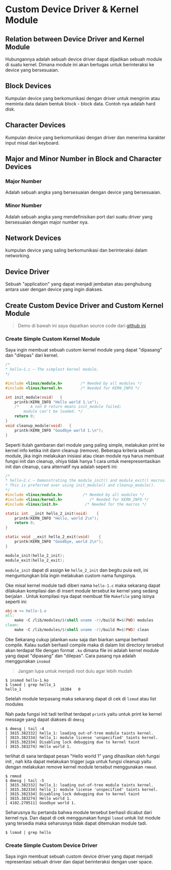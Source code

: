 # Custom Device Driver & Kernel Module
## Relation between Device Driver and Kernel Module

Hubungannya adalah sebuah device driver dapat dijadikan sebuah module di suatu
kernel. Dimana module ini akan bertugas untuk berinteraksi ke device yang
bersesuaian.

## Block Devices

Kumpulan device yang berkomunikasi dengan driver untuk mengirim atau meminta
data dalam bentuk block - block data. Contoh nya adalah hard disk.

## Character Devices

Kumpulan device yang berkomunikasi dengan driver dan menerima karakter input
misal dari keyboard.

## Major and Minor Number in Block and Character Devices
### Major Number

Adalah sebuah angka yang bersesuaian dengan device yang bersesuaian.

### Minor Number

Adalah sebuah angka yang mendefinisikan port dari suatu driver yang bersesuaian
dengan major number nya.

## Network Devices

kumpulan device yang saling berkomunikasi dan berinteraksi dalam networking.

## Device Driver

Sebuah "application" yang dapat menjadi jembatan atau penghubung antara user
dengan device yang ingin diakses.

## Create Custom Device Driver and Custom Kernel Module

> Demo di bawah ini saya dapatkan source code dari [github ini](https://github.com/arizbw/sysprog/tree/master/modules_compile/ex1)

### Create Simple Custom Kernel Module

Saya ingin membuat sebuah custom kernel module yang dapat "dipasang" dan
"dilepas" dari kernel.

```c
/*
* hello−1.c − The simplest kernel module.
*/

#include <linux/module.h>        /* Needed by all modules */
#include <linux/kernel.h>        /* Needed for KERN_INFO */

int init_module(void)   {
    printk(KERN_INFO "Hello world 1.\n");
    /*     A non 0 return means init_module failed;
        module can't be loaded. */
    return 0;
}
void cleanup_module(void)   {
    printk(KERN_INFO "Goodbye world 1.\n");
}
```
Seperti itulah gambaran dari module yang paling simple, melakukan print ke
kernel info ketika init dann cleanup (remove). Beberapa kriteria sebuah module,
jika ingin melakukan inisiasi atau clean module nya harus membuat fungsi init
dan cleanup, ohiya tidak hanya 1 cara untuk merepresentasikan init dan cleanup,
cara alternatif nya adalah seperti ini:
```c
/*
* hello−2.c − Demonstrating the module_init() and module_exit() macros.
* This is preferred over using init_module() and cleanup_module().
*/
#include <linux/module.h>         /* Needed by all modules */
#include <linux/kernel.h>            /* Needed for KERN_INFO */
#include <linux/init.h>            /* Needed for the macros */

static int __init hello_2_init(void)    {
    printk(KERN_INFO "Hello, world 2\n");
    return 0;
}

static void __exit hello_2_exit(void)    {
    printk(KERN_INFO "Goodbye, world 2\n");
}

module_init(hello_2_init);
module_exit(hello_2_exit);
```
`module_init` dapat di assign ke `hello_2_init` dan begitu pula exit, ini
menguntungkan bila ingin melakukan custom nama fungsinya.

Oke misal kernel module tadi diberi nama `hello-1.c` maka sekarang dapat
dilakukan kompilasi dan di insert module tersebut ke kernel yang sedang berjalan
. Untuk kompilasi nya dapat membuat file `Makefile` yang isinya seperti ini:
```Makefile
obj-m += hello-1.o
all:
    make -C /lib/modules/$(shell uname -r)/build M=$(PWD) modules
clean:
    make -C /lib/modules/$(shell uname -r)/build M=$(PWD) clean
```

Oke Sekarang cukup jalankan `make` saja dan biarkan sampai berhasil compile.
Kalau sudah berhasil compile maka di dalam list directory tersebut akan terdapat
file dengan format `.ko` dimana file ini adalah kernel module yang dapat
"dipasang" dan "dilepas". Cara pasang nya adalah menggunakan `insmod`
> Jangan lupa untuk menjadi root dulu agar lebih mudah
```shell
$ insmod hello-1.ko
$ lsmod | grep hello_1
hello_1                 16384   0
```
Setelah module terpasang maka sekarang dapat di cek di `lsmod` atau list modules

Nah pada fungsi init tadi terlihat terdapat `printk` yaitu untuk print ke kernel
message yang dapat diakses di `dmesg`
```shell
$ dmesg | tail -4
[ 3815.382332] hello_1: loading out-of-tree module taints kernel.
[ 3815.382334] hello_1: module license 'unspecified' taints kernel.
[ 3815.382334] Disabling lock debugging due to kernel taint
[ 3815.383274] Hello world 1.
```
terlihat di sana terdapat pesan "Hello world 1" yang dihasilkan oleh fungsi init
, nah kita dapat melakukan trigger juga untuk fungsi cleanup yaitu dengan
melakukan remove kernel module tersebut menggunakan `rmmod`.
```shell
$ rmmod
$ dmesg | tail -5
[ 3815.382332] hello_1: loading out-of-tree module taints kernel.
[ 3815.382334] hello_1: module license 'unspecified' taints kernel.
[ 3815.382334] Disabling lock debugging due to kernel taint
[ 3815.383274] Hello world 1.
[ 4102.270511] Goodbye world 1.
```

Seharusnya itu pertanda bahwa module tersebut berhasil dicabut dari kernel nya.
Dan dapat di cek menggunakan fungsi `lsmod` untuk list module yang tersedia maka
seharusnya tidak dapat ditemukan module tadi.
```shell
$ lsmod | grep hello
```

### Create Simple Custom Device Driver

Saya ingin membuat sebuah custom device driver yang dapat menjadi representasi
sebuah driver dan dapat berinteraksi dengan user space.
